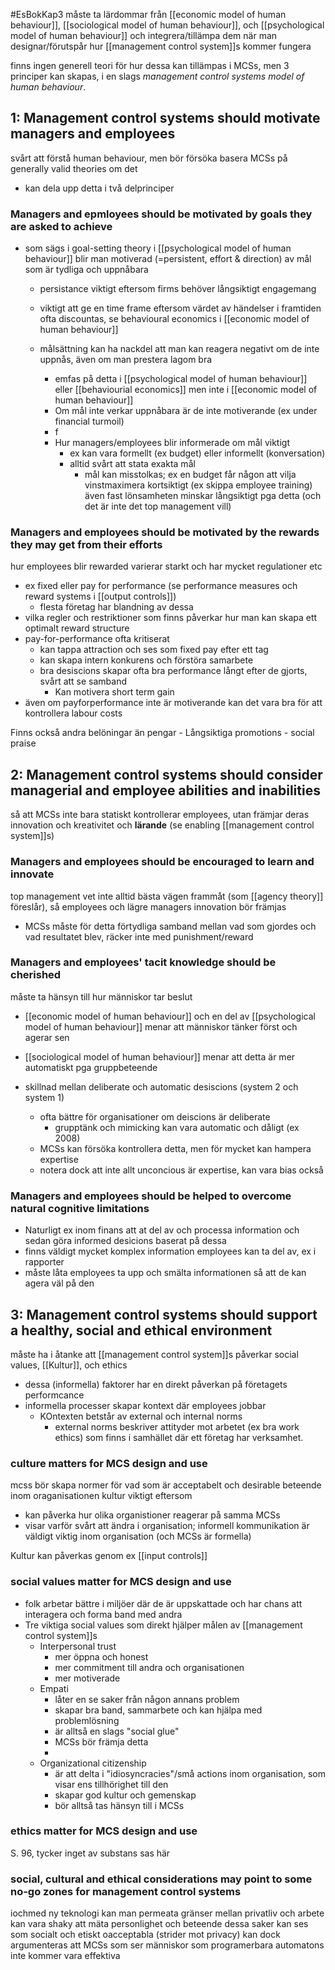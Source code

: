 #EsBokKap3
måste ta lärdommar från [[economic model of human behaviour]], [[sociological model of human behaviour]], och [[psychological model of human behaviour]] och integrera/tillämpa dem när man designar/förutspår hur [[management control system]]s kommer fungera

finns ingen generell teori för hur dessa kan tillämpas i MCSs, men 3 principer kan skapas, i en slags *management control systems model of human behaviour*.

## 1: Management control systems should motivate managers and employees
svårt att förstå human behaviour, men bör försöka basera MCSs på generally valid theories om det
- kan dela upp detta i två delprinciper

### Managers and epmloyees should be motivated by goals they are asked to achieve

- som sägs i goal-setting theory i [[psychological model of human behaviour]] blir man motiverad (=persistent, effort & direction) av mål som är tydliga och uppnåbara
	- persistance viktigt eftersom firms behöver långsiktigt engagemang
	- viktigt att ge en time frame eftersom värdet av händelser i framtiden ofta discountas, se behavioural economics i [[economic model of human behaviour]]

	- målsättning kan ha nackdel att man kan reagera negativt om de inte uppnås, även om man prestera lagom bra
		- emfas på detta i [[psychological model of human behaviour]] eller [[behaviourial economics]] men inte i [[economic model of human behaviour]]
		- Om mål inte verkar uppnåbara är de inte motiverande (ex under financial turmoil)
		-  f
		- Hur managers/employees blir informerade om mål viktigt
			- ex kan vara formellt (ex budget) eller informellt (konversation)
			- alltid svårt att stata exakta mål
				- mål kan misstolkas; ex en budget får någon att vilja vinstmaximera kortsiktigt (ex skippa employee training) även fast lönsamheten minskar långsiktigt pga detta (och det är inte det top management vill)


### Managers and employees should be motivated by the rewards they may get from their efforts

hur employees blir rewarded varierar starkt och har mycket regulationer etc
- ex fixed eller pay for performance (se performance measures och reward systems i [[output controls]])
	- flesta företag har blandning av dessa
- vilka regler och restriktioner som finns påverkar hur man kan skapa ett optimalt reward structure
- pay-for-performance ofta kritiserat
	- kan tappa attraction och ses som fixed pay efter ett tag
	- kan skapa intern konkurens och förstöra samarbete
	- bra desiscions skapar ofta bra performance långt efter de gjorts, svårt att se samband
		- Kan motivera short term gain
- även om payforperformance inte är motiverande kan det vara bra för att kontrollera labour costs

Finns också andra belöningar än pengar
	- Långsiktiga promotions
	- social praise


## 2: Management control systems should consider managerial and employee abilities and inabilities
så att MCSs inte bara statiskt kontrollerar employees, utan främjar deras innovation och kreativitet och **lärande** (se enabling [[management control system]]s)

### Managers and employees should be encouraged to learn and innovate
top management vet inte alltid bästa vägen frammåt (som [[agency theory]] föreslår), så employees och lägre managers innovation bör främjas
- MCSs måste för detta förtydliga samband mellan vad som gjordes och vad resultatet blev, räcker inte med punishment/reward

### Managers and employees' tacit knowledge should be cherished
måste ta hänsyn till hur människor tar beslut
- [[economic model of human behaviour]] och en del av [[psychological model of human behaviour]] menar att människor tänker först och agerar sen
- [[sociological model of human behaviour]] menar att detta är mer automatiskt pga gruppbeteende

- skillnad mellan deliberate och automatic desiscions (system 2 och system 1)
	- ofta bättre för organisationer om deiscions är deliberate
		- grupptänk och mimicking kan vara automatic och dåligt (ex 2008)
	- MCSs kan försöka kontrollera detta, men för mycket kan hampera expertise
	- notera dock att inte allt unconcious är expertise, kan vara bias också

### Managers and employees should be helped to overcome natural cognitive limitations

- Naturligt ex inom finans att at del av och processa information och sedan göra informed desicions baserat på dessa
- finns väldigt mycket komplex information employees kan ta del av, ex i rapporter
- måste låta employees ta upp och smälta informationen så att de kan agera väl på den

## 3: Management control systems should support a healthy, social and ethical environment

måste ha i åtanke att [[management control system]]s påverkar social values, [[Kultur]], och ethics
- dessa (informella) faktorer har en direkt påverkan på företagets performcance
- informella processer skapar kontext där employees jobbar
	- KOntexten betstår av external och internal norms
		- external norms beskriver attityder mot arbetet (ex bra work ethics) som finns i samhället där ett företag har verksamhet. 

### culture matters for MCS design and use
mcss bör skapa normer för vad som är acceptabelt och desirable beteende inom oraganisationen
kultur viktigt eftersom
- kan påverka hur olika organistioner reagerar på samma MCSs
- visar varför svårt att ändra i organisation; informell kommunikation är väldigt viktig inom organisation (och MCSs är formella)

Kultur kan påverkas genom ex [[input controls]]

### social values matter for MCS design and use
- folk arbetar bättre i miljöer där de är uppskattade och har chans att interagera och forma band med andra
- Tre viktiga social values som direkt hjälper målen av [[management control system]]s
	- Interpersonal trust
		- mer öppna och honest
		- mer commitment till andra och organisationen
		- mer motiverade
	- Empati
		- låter en se saker från någon annans problem
		- skapar bra band, sammarbete och kan hjälpa med problemlösning
		- är alltså en slags "social glue"
		- MCSs bör främja detta
		- 
	- Organizational citizenship
		- är att delta i "idiosyncracies"/små actions inom organisation, som visar ens tillhörighet till den
		- skapar god kultur och gemenskap
		- bör alltså tas hänsyn till i MCSs

### ethics matter for MCS design and use

S. 96, tycker inget av substans sas här


### social, cultural and ethical considerations may point to some no-go zones for management control systems

iochmed ny teknologi kan man permeata gränser mellan privatliv och arbete
kan vara shaky att mäta personlighet och beteende
dessa saker kan ses som socialt och etiskt oacceptabla (strider mot privacy)
kan dock argumenteras att MCSs som ser människor som programerbara automatons inte kommer vara effektiva 